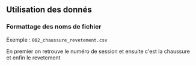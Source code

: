 ## Utilisation des donnés
### Formattage des noms de fichier
Exemple :
`002_chaussure_revetement.csv`

En premier on retrouve le numéro de session et ensuite c'est la chaussure et enfin le revetement